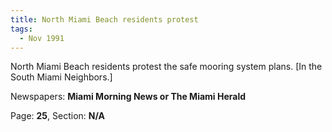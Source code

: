 ```yaml
---  
title: North Miami Beach residents protest  
tags:  
  - Nov 1991  
---  
```

  
North Miami Beach residents protest the safe mooring system plans. [In the South Miami Neighbors.]  
  
Newspapers: **Miami Morning News or The Miami Herald**  
  
Page: **25**, Section: **N/A** 
